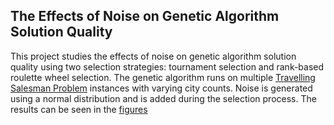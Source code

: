 ## The Effects of Noise on Genetic Algorithm Solution Quality

This project studies the effects of noise on genetic algorithm solution
quality using two selection strategies: tournament selection and rank-based
roulette wheel selection. The genetic algorithm runs on multiple
[Travelling Salesman Problem](https://en.wikipedia.org/wiki/Travelling_salesman_problem) instances with varying city counts. Noise is generated using a normal
distribution and is added during the selection process. The results can be seen
in the [figures](../master/figures)
